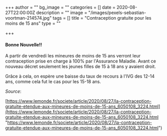 +++
author = ""
bg_image = ""
categories = []
date = 2020-08-27T22:00:00Z
description = ""
image = "/images/pexels-sebastian-voortman-214574.jpg"
tags = []
title = "Contraception gratuite pour les moins de 15 ans"
type = ""

+++
#### Bonne Nouvelle!! 

A partir de vendredi les mineures de moins de 15 ans verront leur contraception prise en charge à 100% par l'Assurance Maladie. Avant ce nouveau décret seulement les jeunes filles de 15 à 18 ans y avaient droit.

Grâce à cela, on espère une baisse du taux de recours à l'IVG des 12-14 ans, comme cela fut le cas pour les 15-18 ans.

_Source_:

[https://www.lemonde.fr/societe/article/2020/08/27/la-contraception-gratuite-etendue-aux-mineures-de-moins-de-15-ans_6050108_3224.html](https://www.lemonde.fr/societe/article/2020/08/27/la-contraception-gratuite-etendue-aux-mineures-de-moins-de-15-ans_6050108_3224.html "https://www.lemonde.fr/societe/article/2020/08/27/la-contraception-gratuite-etendue-aux-mineures-de-moins-de-15-ans_6050108_3224.html")